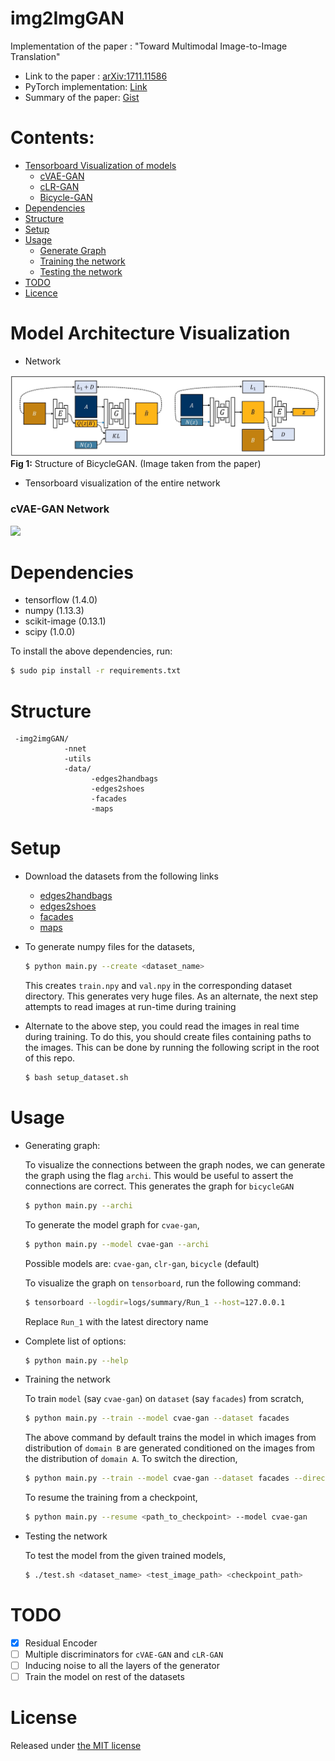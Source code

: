 # img2ImgGAN
Implementation of the paper : "Toward Multimodal Image-to-Image Translation"

- Link to the paper : [arXiv:1711.11586](https://arxiv.org/abs/1711.11586)
- PyTorch implementation: [Link](https://github.com/junyanz/BicycleGAN)
- Summary of the paper: [Gist](short_notes.md)


# Contents:
  - [Tensorboard Visualization of models](#tensorboard)
    - [cVAE-GAN](#cvae)
    - [cLR-GAN](#clr)
    - [Bicycle-GAN](#bicycle)
  - [Dependencies](#depends)
  - [Structure](#struct)
  - [Setup](#setup)
  - [Usage](#usage)
    - [Generate Graph](#graph)
    - [Training the network](#train)
    - [Testing the network](#test)
  - [TODO](#todo)
  - [Licence](#licence)


<a name='tensorboard'></a>
# Model Architecture Visualization

- Network

![](imgs/network.jpeg)
**Fig 1:** Structure of BicycleGAN. (Image taken from the paper)

- Tensorboard visualization of the entire network

<a name='cvae'></a>
### cVAE-GAN Network
![](imgs/cvae-gan.gif)

<a name='depends'></a>
# Dependencies

- tensorflow (1.4.0)
- numpy (1.13.3)
- scikit-image (0.13.1)
- scipy (1.0.0)

To install the above dependencies, run:

```bash
$ sudo pip install -r requirements.txt
```

<a name='struct'></a>
# Structure

```
 -img2imgGAN/
            -nnet
            -utils
            -data/
                  -edges2handbags
                  -edges2shoes
                  -facades
                  -maps
```

<a name='setup'></a>
# Setup

- Download the datasets from the following links
   - [edges2handbags]()
   - [edges2shoes]()
   - [facades]()
   - [maps]()

- To generate numpy files for the datasets,
   ```bash
   $ python main.py --create <dataset_name>
   ```

   This creates `train.npy` and `val.npy` in the corresponding dataset directory. This generates very huge files. As an
   alternate, the next step attempts to read images at run-time during training 

- Alternate to the above step, you could read the images in real time during
  training. To do this, you should create files containing paths to the images.
  This can be done by running the following script in the root of this repo.
  ```bash
  $ bash setup_dataset.sh
  ```

<a name='usage'></a>
# Usage

<a name='graph'></a>
- Generating graph:

  To visualize the connections between the graph nodes, we can
  generate the graph using the flag `archi`. This would be useful to assert the connections are correct.
  This generates the graph for `bicycleGAN`
  ```bash
  $ python main.py --archi
  ```
  To generate the model graph for `cvae-gan`,
  ```bash
  $ python main.py --model cvae-gan --archi
  ```
  Possible models are:
  `cvae-gan`, `clr-gan`, `bicycle` (default)

  To visualize the graph on `tensorboard`, run the following command:
  ```bash
  $ tensorboard --logdir=logs/summary/Run_1 --host=127.0.0.1
  ```
  Replace `Run_1` with the latest directory name

- Complete list of options:

  ```bash
  $ python main.py --help
  ```

<a name='train'></a>
- Training the network

  To train `model` (say `cvae-gan`) on `dataset` (say `facades`) from scratch,
  ```bash
  $ python main.py --train --model cvae-gan --dataset facades
  ```

  The above command by default trains the model in which images from distribution of `domain B` are generated
  conditioned on the images from the distribution of `domain A`. To switch the direction,
  ```bash
  $ python main.py --train --model cvae-gan --dataset facades --direction b2a
  ```

  To resume the training from a checkpoint,
  ```bash
  $ python main.py --resume <path_to_checkpoint> --model cvae-gan
  ```

<a name='test'></a>
- Testing the network

  To test the model from the given trained models,
  ```bash
  $ ./test.sh <dataset_name> <test_image_path> <checkpoint_path>
  ```

<a name='todo'></a>
# TODO
- [x] Residual Encoder
- [ ] Multiple discriminators for `cVAE-GAN` and `cLR-GAN`
- [ ] Inducing noise to all the layers of the generator
- [ ] Train the model on rest of the datasets

<a name='licence'></a>
# License

Released under [the MIT license](LICENSE)
